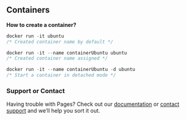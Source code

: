 ## Containers

**How to create a container?**
```java
docker run -it ubuntu
/* Created container name by default */

docker run -it --name containerUbuntu ubuntu
/* Created container name assigned */

docker run -it --name containerUbuntu -d ubuntu
/* Start a container in detached mode */
```

### Support or Contact

Having trouble with Pages? Check out our [documentation](https://help.github.com/categories/github-pages-basics/) or [contact support](https://github.com/contact) and we’ll help you sort it out.
